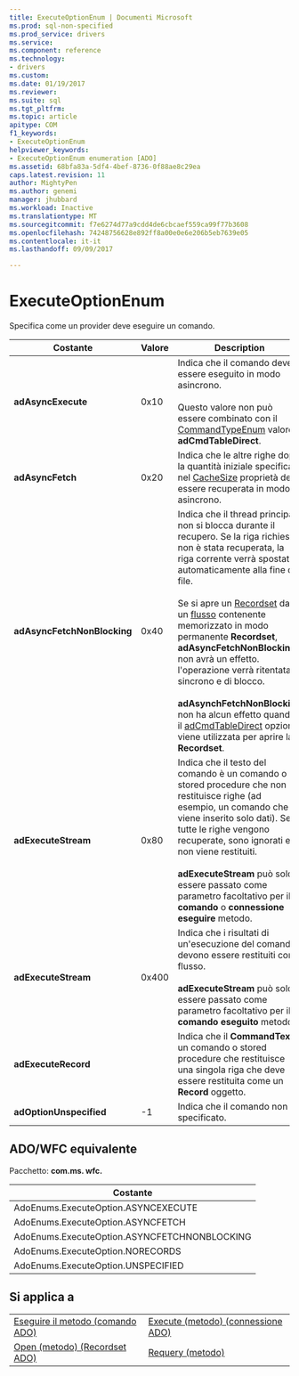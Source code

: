 ```yaml
---
title: ExecuteOptionEnum | Documenti Microsoft
ms.prod: sql-non-specified
ms.prod_service: drivers
ms.service: 
ms.component: reference
ms.technology:
- drivers
ms.custom: 
ms.date: 01/19/2017
ms.reviewer: 
ms.suite: sql
ms.tgt_pltfrm: 
ms.topic: article
apitype: COM
f1_keywords:
- ExecuteOptionEnum
helpviewer_keywords:
- ExecuteOptionEnum enumeration [ADO]
ms.assetid: 68bfa83a-5df4-4bef-8736-0f88ae8c29ea
caps.latest.revision: 11
author: MightyPen
ms.author: genemi
manager: jhubbard
ms.workload: Inactive
ms.translationtype: MT
ms.sourcegitcommit: f7e6274d77a9cdd4de6cbcaef559ca99f77b3608
ms.openlocfilehash: 74248756628e892ff8a00e0e6e206b5eb7639e05
ms.contentlocale: it-it
ms.lasthandoff: 09/09/2017

---
```

# <a name="executeoptionenum"></a>ExecuteOptionEnum
Specifica come un provider deve eseguire un comando.  
  
|Costante|Valore|Description|  
|--------------|-----------|-----------------|  
|**adAsyncExecute**|0x10|Indica che il comando deve essere eseguito in modo asincrono.<br /><br /> Questo valore non può essere combinato con il [CommandTypeEnum](../../../ado/reference/ado-api/commandtypeenum.md) valore **adCmdTableDirect**.|  
|**adAsyncFetch**|0x20|Indica che le altre righe dopo la quantità iniziale specificato nel [CacheSize](../../../ado/reference/ado-api/cachesize-property-ado.md) proprietà deve essere recuperata in modo asincrono.|  
|**adAsyncFetchNonBlocking**|0x40|Indica che il thread principale non si blocca durante il recupero. Se la riga richiesta non è stata recuperata, la riga corrente verrà spostato automaticamente alla fine del file.<br /><br /> Se si apre un [Recordset](../../../ado/reference/ado-api/recordset-object-ado.md) da un [flusso](../../../ado/reference/ado-api/stream-object-ado.md) contenente memorizzato in modo permanente **Recordset**, **adAsyncFetchNonBlocking** non avrà un effetto. l'operazione verrà ritentata sincrono e di blocco.<br /><br /> **adAsynchFetchNonBlocking** non ha alcun effetto quando il [adCmdTableDirect](../../../ado/reference/ado-api/commandtypeenum.md) opzione viene utilizzata per aprire la **Recordset**.|  
|**adExecuteStream**|0x80|Indica che il testo del comando è un comando o stored procedure che non restituisce righe (ad esempio, un comando che viene inserito solo dati). Se tutte le righe vengono recuperate, sono ignorati e non viene restituiti.<br /><br /> **adExecuteStream** può solo essere passato come parametro facoltativo per il **comando** o **connessione eseguire** metodo.|  
|**adExecuteStream**|0x400|Indica che i risultati di un'esecuzione del comando devono essere restituiti come flusso.<br /><br /> **adExecuteStream** può solo essere passato come parametro facoltativo per il **comando eseguito** metodo.|  
|**adExecuteRecord**||Indica che il **CommandText** è un comando o stored procedure che restituisce una singola riga che deve essere restituita come un **Record** oggetto.|  
|**adOptionUnspecified**|-1|Indica che il comando non è specificato.|  
  
## <a name="adowfc-equivalent"></a>ADO/WFC equivalente  
 Pacchetto: **com.ms. wfc.**  
  
|Costante|  
|--------------|  
|AdoEnums.ExecuteOption.ASYNCEXECUTE|  
|AdoEnums.ExecuteOption.ASYNCFETCH|  
|AdoEnums.ExecuteOption.ASYNCFETCHNONBLOCKING|  
|AdoEnums.ExecuteOption.NORECORDS|  
|AdoEnums.ExecuteOption.UNSPECIFIED|  
  
## <a name="applies-to"></a>Si applica a  
  
|||  
|-|-|  
|[Eseguire il metodo (comando ADO)](../../../ado/reference/ado-api/execute-method-ado-command.md)|[Execute (metodo) (connessione ADO)](../../../ado/reference/ado-api/execute-method-ado-connection.md)|  
|[Open (metodo) (Recordset ADO)](../../../ado/reference/ado-api/open-method-ado-recordset.md)|[Requery (metodo)](../../../ado/reference/ado-api/requery-method.md)|

